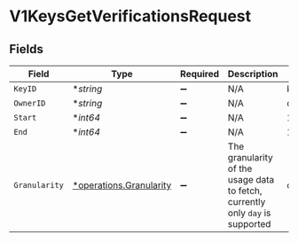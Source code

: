# V1KeysGetVerificationsRequest


## Fields

| Field                                                                         | Type                                                                          | Required                                                                      | Description                                                                   | Example                                                                       |
| ----------------------------------------------------------------------------- | ----------------------------------------------------------------------------- | ----------------------------------------------------------------------------- | ----------------------------------------------------------------------------- | ----------------------------------------------------------------------------- |
| `KeyID`                                                                       | **string*                                                                     | :heavy_minus_sign:                                                            | N/A                                                                           | key_1234                                                                      |
| `OwnerID`                                                                     | **string*                                                                     | :heavy_minus_sign:                                                            | N/A                                                                           | chronark                                                                      |
| `Start`                                                                       | **int64*                                                                      | :heavy_minus_sign:                                                            | N/A                                                                           | 1620000000000                                                                 |
| `End`                                                                         | **int64*                                                                      | :heavy_minus_sign:                                                            | N/A                                                                           | 1620000000000                                                                 |
| `Granularity`                                                                 | [*operations.Granularity](../../models/operations/granularity.md)             | :heavy_minus_sign:                                                            | The granularity of the usage data to fetch, currently only `day` is supported | day                                                                           |